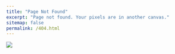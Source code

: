 ```yaml
---
title: "Page Not Found"
excerpt: "Page not found. Your pixels are in another canvas."
sitemap: false
permalink: /404.html
---
```


![]({{site.url}}/images/error-image/404.png)

<!-- Sorry, but the page you were trying to view does not exist. -->
